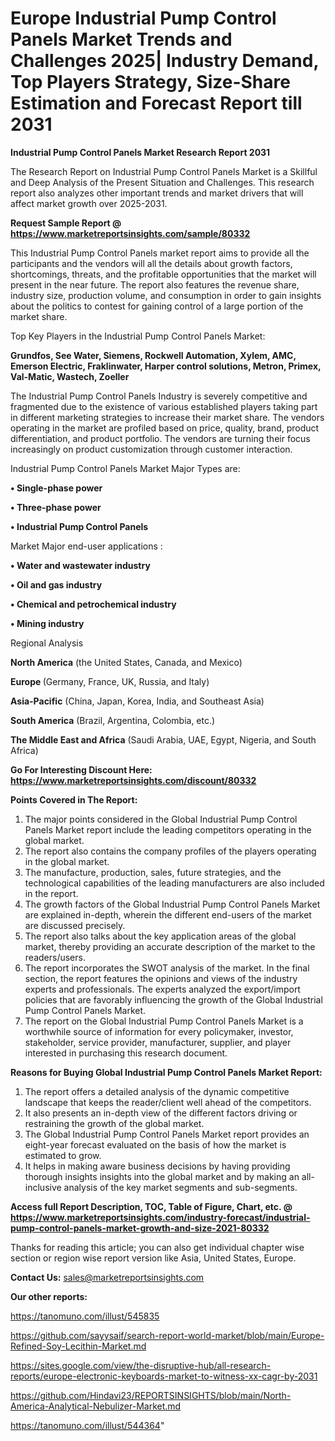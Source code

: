 # Europe Industrial Pump Control Panels Market Trends and Challenges 2025| Industry Demand, Top Players Strategy, Size-Share Estimation and Forecast Report till 2031

<strong>Industrial Pump Control Panels Market Research Report 2031</strong>

The Research Report on Industrial Pump Control Panels Market is a Skillful and Deep Analysis of the Present Situation and Challenges. This research report also analyzes other important trends and market drivers that will affect market growth over 2025-2031.

<strong>Request Sample Report @ <a href=https://www.marketreportsinsights.com/sample/80332>https://www.marketreportsinsights.com/sample/80332</a></strong>

This Industrial Pump Control Panels market report aims to provide all the participants and the vendors will all the details about growth factors, shortcomings, threats, and the profitable opportunities that the market will present in the near future. The report also features the revenue share, industry size, production volume, and consumption in order to gain insights about the politics to contest for gaining control of a large portion of the market share.

Top Key Players in the Industrial Pump Control Panels Market:

<strong>Grundfos, See Water, Siemens, Rockwell Automation, Xylem, AMC, Emerson Electric, Fraklinwater, Harper control solutions, Metron, Primex, Val-Matic, Wastech, Zoeller</strong>

The Industrial Pump Control Panels Industry is severely competitive and fragmented due to the existence of various established players taking part in different marketing strategies to increase their market share. The vendors operating in the market are profiled based on price, quality, brand, product differentiation, and product portfolio. The vendors are turning their focus increasingly on product customization through customer interaction.

Industrial Pump Control Panels Market Major Types are:

<strong>• Single-phase power

• Three-phase power

• Industrial Pump Control Panels</strong>

Market Major end-user applications :

<strong>• Water and wastewater industry

• Oil and gas industry

• Chemical and petrochemical industry

• Mining industry</strong>

Regional Analysis

</u><strong><b>North America</b></strong> (the United States, Canada, and Mexico)

<strong><b>Europe </b></strong>(Germany, France, UK, Russia, and Italy)

<strong><b>Asia-Pacific</b></strong> (China, Japan, Korea, India, and Southeast Asia)

<strong><b>South America</b></strong> (Brazil, Argentina, Colombia, etc.)

<strong><b>The Middle East and Africa</b></strong> (Saudi Arabia, UAE, Egypt, Nigeria, and South Africa)

<strong>Go For Interesting Discount Here: <a href=https://www.marketreportsinsights.com/discount/80332>https://www.marketreportsinsights.com/discount/80332</a></strong>

<strong>Points Covered in The Report:</strong>
<ol>
  <li>The major points considered in the Global Industrial Pump Control Panels Market report include the leading competitors operating in the global market.</li>
  <li>The report also contains the company profiles of the players operating in the global market.</li>
  <li>The manufacture, production, sales, future strategies, and the technological capabilities of the leading manufacturers are also included in the report.</li>
  <li>The growth factors of the Global Industrial Pump Control Panels Market are explained in-depth, wherein the different end-users of the market are discussed precisely.</li>
  <li>The report also talks about the key application areas of the global market, thereby providing an accurate description of the market to the readers/users.</li>
  <li>The report incorporates the SWOT analysis of the market. In the final section, the report features the opinions and views of the industry experts and professionals. The experts analyzed the export/import policies that are favorably influencing the growth of the Global Industrial Pump Control Panels Market.</li>
  <li>The report on the Global Industrial Pump Control Panels Market is a worthwhile source of information for every policymaker, investor, stakeholder, service provider, manufacturer, supplier, and player interested in purchasing this research document.</li>
</ol>
<strong>Reasons for Buying Global Industrial Pump Control Panels Market Report:</strong>

<ol>
  <li>The report offers a detailed analysis of the dynamic competitive landscape that keeps the reader/client well ahead of the competitors.</li>
  <li>It also presents an in-depth view of the different factors driving or restraining the growth of the global market.</li>
  <li>The Global Industrial Pump Control Panels Market report provides an eight-year forecast evaluated on the basis of how the market is estimated to grow.</li>
  <li>It helps in making aware business decisions by having providing thorough insights insights into the global market and by making an all-inclusive analysis of the key market segments and sub-segments.</li>
</ol>
<strong>Access full Report Description, TOC, Table of Figure, Chart, etc. @ <a href=https://www.marketreportsinsights.com/industry-forecast/industrial-pump-control-panels-market-growth-and-size-2021-80332>https://www.marketreportsinsights.com/industry-forecast/industrial-pump-control-panels-market-growth-and-size-2021-80332</a></strong>


Thanks for reading this article; you can also get individual chapter wise section or region wise report version like Asia, United States, Europe.

<strong>Contact Us:</strong>
sales@marketreportsinsights.com

<strong>Our other reports:</strong>

<a href=https://tanomuno.com/illust/545835>https://tanomuno.com/illust/545835</a>

<a href=https://github.com/sayysaif/search-report-world-market/blob/main/Europe-Refined-Soy-Lecithin-Market.md>https://github.com/sayysaif/search-report-world-market/blob/main/Europe-Refined-Soy-Lecithin-Market.md</a>

<a href=https://sites.google.com/view/the-disruptive-hub/all-research-reports/europe-electronic-keyboards-market-to-witness-xx-cagr-by-2031>https://sites.google.com/view/the-disruptive-hub/all-research-reports/europe-electronic-keyboards-market-to-witness-xx-cagr-by-2031</a>

<a href=https://github.com/Hindavi23/REPORTSINSIGHTS/blob/main/North-America-Analytical-Nebulizer-Market.md>https://github.com/Hindavi23/REPORTSINSIGHTS/blob/main/North-America-Analytical-Nebulizer-Market.md</a>

<a href=https://tanomuno.com/illust/544364>https://tanomuno.com/illust/544364</a>"
